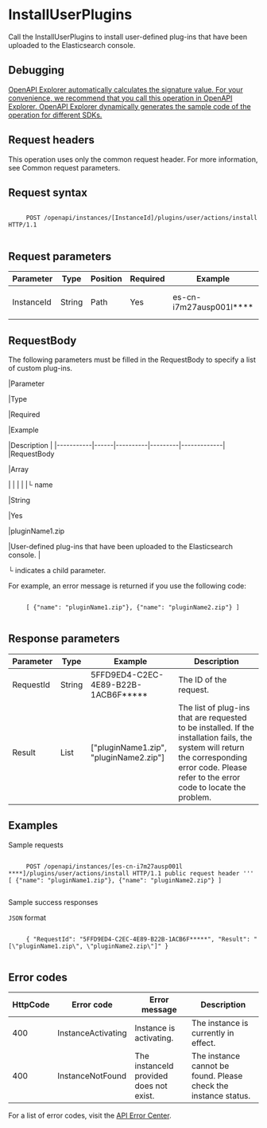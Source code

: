 # InstallUserPlugins

Call the InstallUserPlugins to install user-defined plug-ins that have been uploaded to the Elasticsearch console.

## Debugging

[OpenAPI Explorer automatically calculates the signature value. For your convenience, we recommend that you call this operation in OpenAPI Explorer. OpenAPI Explorer dynamically generates the sample code of the operation for different SDKs.](https://api.aliyun.com/#product=elasticsearch&api=InstallUserPlugins&type=ROA&version=2017-06-13)

## Request headers

This operation uses only the common request header. For more information, see Common request parameters.

## Request syntax

```

     POST /openapi/instances/[InstanceId]/plugins/user/actions/install HTTP/1.1 
   
```

## Request parameters

|Parameter|Type|Position|Required|Example|Description|
|---------|----|--------|--------|-------|-----------|
|InstanceId|String|Path|Yes|es-cn-i7m27ausp001l\*\*\*\*|The ID of the instance. |

## RequestBody

The following parameters must be filled in the RequestBody to specify a list of custom plug-ins.

|Parameter

|Type

|Required

|Example

|Description |
|-----------|------|----------|---------|-------------|
|RequestBody

|Array

| | | |
|└ name

|String

|Yes

|pluginName1.zip

|User-defined plug-ins that have been uploaded to the Elasticsearch console. |

└ indicates a child parameter.

For example, an error message is returned if you use the following code:

```

     [ {"name": "pluginName1.zip"}, {"name": "pluginName2.zip"} ] 
   
```

## Response parameters

|Parameter|Type|Example|Description|
|---------|----|-------|-----------|
|RequestId|String|5FFD9ED4-C2EC-4E89-B22B-1ACB6F\*\*\*\*\*|The ID of the request. |
|Result|List|\["pluginName1.zip", "pluginName2.zip"\]|The list of plug-ins that are requested to be installed. If the installation fails, the system will return the corresponding error code. Please refer to the error code to locate the problem. |

## Examples

Sample requests

```

     POST /openapi/instances/[es-cn-i7m27ausp001l ****]/plugins/user/actions/install HTTP/1.1 public request header ''' [ {"name": "pluginName1.zip"}, {"name": "pluginName2.zip"} ] 
   
```

Sample success responses

`JSON` format

```

     { "RequestId": "5FFD9ED4-C2EC-4E89-B22B-1ACB6F*****", "Result": "[\"pluginName1.zip\", \"pluginName2.zip\"]" } 
   
```

## Error codes

|HttpCode|Error code|Error message|Description|
|--------|----------|-------------|-----------|
|400|InstanceActivating|Instance is activating.|The instance is currently in effect.|
|400|InstanceNotFound|The instanceId provided does not exist.|The instance cannot be found. Please check the instance status.|

For a list of error codes, visit the [API Error Center](https://error-center.alibabacloud.com/status/product/elasticsearch).

